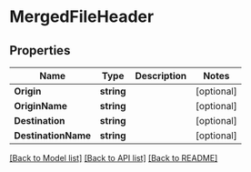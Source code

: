 # MergedFileHeader

## Properties

Name | Type | Description | Notes
------------ | ------------- | ------------- | -------------
**Origin** | **string** |  | [optional] 
**OriginName** | **string** |  | [optional] 
**Destination** | **string** |  | [optional] 
**DestinationName** | **string** |  | [optional] 

[[Back to Model list]](../README.md#documentation-for-models) [[Back to API list]](../README.md#documentation-for-api-endpoints) [[Back to README]](../README.md)


